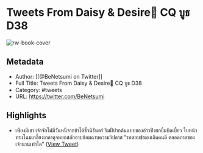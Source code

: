 # Tweets From Daisy & Desire🌼 CQ บูธ D38

![rw-book-cover](https://pbs.twimg.com/profile_images/1893619986125737984/puZpKrcP.jpg)

## Metadata
- Author: [[@BeNetsumi on Twitter]]
- Full Title: Tweets From Daisy & Desire🌼 CQ บูธ D38
- Category: #tweets
- URL: https://twitter.com/BeNetsumi

## Highlights
- เพียงมีเขา เจ้าจักไม่มีวันหนีจากข้าได้ชั่วนิรันดร์
  ริมฝีปากต้นแบบของอ๋าวปิงยกยิ้มบิดเบี้ยว ใบหน้าทรงโฉมเกลี้ยงเกลาดุจหยกสลักอาบย้อมฉาบความวิปลาส
  “รอตอบข้าเองเถิดคนดี ตลอดกาลของเจ้านานเท่าใด” ([View Tweet](https://twitter.com/BeNetsumi/status/1908523864415723707))

